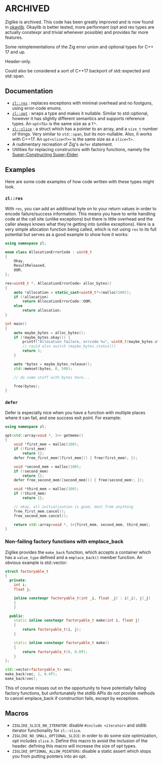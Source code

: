 # ARCHIVED

Ziglike is archived. This code has been greatly improved and is now found in
[okaylib](https://github.com/the-argus/okaylib). Okaylib is better tested, more
performant (opt and res types are actually constexpr and trivial whenever possible)
and provides far more features.

Some reimplementations of the Zig error union and optional types for C++ 17 and up.

Header-only.

Could also be considered a sort of C++17 backport of std::expected and std::span.

## Documentation

- [`zl::res`](./doc/res.md) : replaces exceptions with minimal overhead and no footguns, using error-code enums.
- [`zl::opt`](./doc/opt.md) : wraps a type and makes it nullable. Similar to std::optional, however it has slightly different semantics and supports reference types. An `opt<T&>` is the same size as a `T*`.
- [`zl::slice`](./doc/slice.md) : a struct which has a pointer to an array, and a `size_t` number of things. Very similar to `std::span`, but its non-nullable. Also, it works with C++17. An `opt<slice<T>>` is the same size as a `slice<T>`.
- A rudimentary recreation of Zig's `defer` statement.
- Utilities for replacing constructors with factory functions, namely the
  [Super-Constructing Super-Elider](https://quuxplusone.github.io/blog/2018/05/17/super-elider-round-2/).

## Examples

Here are some code examples of how code written with these types might look.

### `zl::res`

With `res`, you can add an additional byte on to your return values in order to
encode failure/success information. This means you have to write handling code
at the call site (unlike exceptions) but there is little overhead and the caller
always knows what they're getting into (unlike exceptions). Here is a very simple
allocation function being called, which is not using `res` to its full potential
but serves as a good example to show how it works:

```cpp
using namespace zl;

enum class AllocationErrorCode : uint8_t
{
    Okay,
    ResultReleased,
    OOM,
};

res<uint8_t *, AllocationErrorCode> alloc_bytes()
{
    auto *allocation = static_cast<uint8_t*>(malloc(500));
    if (!allocation)
        return AllocationErrorCode::OOM;
    else
        return allocation;
}

int main()
{
    auto maybe_bytes = alloc_bytes();
    if (!maybe_bytes.okay()) {
        printf("Allocation failure, errcode %u", uint8_t(maybe_bytes.status()));
        // could also switch (maybe_bytes.status())
        return 1;
    }

    auto *bytes = maybe_bytes.release();
    std::memset(bytes, 0, 500);

    // do some stuff with bytes here...

    free(bytes);
}
```

### `defer`

Defer is especially nice when you have a function with multiple places where
it can fail, and one success exit point. For example:

```cpp
using namespace zl;

opt<std::array<void *, 3>> getmems()
{
    void *first_mem = malloc(100);
    if (!first_mem)
        return {};
    defer free_first_mem([first_mem]() { free(first_mem); });

    void *second_mem = malloc(100);
    if (!second_mem)
        return {};
    defer free_second_mem([second_mem]() { free(second_mem); });

    void *third_mem = malloc(100);
    if (!third_mem)
        return {};

    // okay, all initialization is good, dont free anything
    free_first_mem.cancel();
    free_second_mem.cancel();

    return std::array<void *, 3>{first_mem, second_mem, third_mem};
}
```

### Non-failing factory functions with emplace_back

Ziglike provides the `make_back` function, which accepts a container which has
a `value_type` defined and a `emplace_back()` member function. An obvious example
is std::vector:

```cpp
struct factoryable_t
{
  private:
    int i;
    float j;

    inline constexpr factoryable_t(int _i, float _j) : i(_i), j(_j)
    {
    }

  public:
    static inline constexpr factoryable_t make(int i, float j)
    {
        return factoryable_t(i, j);
    }

    static inline constexpr factoryable_t make()
    {
        return factoryable_t(0, 0.0f);
    }
};

std::vector<factoryable_t> vec;
make_back(vec, 1, 0.4f);
make_back(vec);
```

This of course misses out on the opportunity to have potentially failing factory
functions, but unfortunately the stdlib APIs do not provide methods to cancel
emplace_back if construction fails, except by exceptions.

## Macros

- `ZIGLIKE_SLICE_NO_ITERATOR`: disable `#include <iterator>` and stdlib iterator functionality for `zl::slice`.
- `ZIGLIKE_NO_SMALL_OPTIONAL_SLICE`: in order to do some size optimization, opt includes `slice.h`. Define this macro to avoid the inclusion of the header. defining this macro will increase the size of opt<slice> types.
- `ZIGLIKE_OPTIONAL_ALLOW_POINTERS`: disable a static assert which stops you from putting pointers into an opt.
